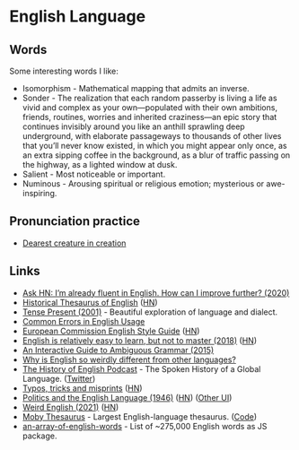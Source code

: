 # English Language

## Words

Some interesting words I like:

- Isomorphism - Mathematical mapping that admits an inverse.
- Sonder - The realization that each random passerby is living a life as vivid and complex as your own—populated with their own ambitions, friends, routines, worries and inherited craziness—an epic story that continues invisibly around you like an anthill sprawling deep underground, with elaborate passageways to thousands of other lives that you’ll never know existed, in which you might appear only once, as an extra sipping coffee in the background, as a blur of traffic passing on the highway, as a lighted window at dusk.
- Salient - Most noticeable or important.
- Numinous - Arousing spiritual or religious emotion; mysterious or awe-inspiring.

## Pronunciation practice

- [Dearest creature in creation](http://www.i18nguy.com/chaos.html)

## Links

- [Ask HN: I’m already fluent in English. How can I improve further? (2020)](https://news.ycombinator.com/item?id=23016268)
- [Historical Thesaurus of English](https://ht.ac.uk/) ([HN](https://news.ycombinator.com/item?id=24867054))
- [Tense Present (2001)](https://harpers.org/wp-content/uploads/HarpersMagazine-2001-04-0070913.pdf) - Beautiful exploration of language and dialect.
- [Common Errors in English Usage](https://brians.wsu.edu/common-errors/)
- [European Commission English Style Guide](https://ec.europa.eu/info/sites/info/files/styleguide_english_dgt_en.pdf) ([HN](https://news.ycombinator.com/item?id=26465586))
- [English is relatively easy to learn, but not to master (2018)](http://christopherwink.com/2018/11/05/english-easy-learn-john-mcwhorter-history-magnificent-bastard-tongue/) ([HN](https://news.ycombinator.com/item?id=26597578))
- [An Interactive Guide to Ambiguous Grammar (2015)](https://www.mcsweeneys.net/articles/an-interactive-guide-to-ambiguous-grammar)
- [Why is English so weirdly different from other languages?](https://aeon.co/essays/why-is-english-so-weirdly-different-from-other-languages)
- [The History of English Podcast](https://historyofenglishpodcast.com/) - The Spoken History of a Global Language. ([Twitter](https://twitter.com/englishhistpod))
- [Typos, tricks and misprints](https://aeon.co/essays/why-is-the-english-spelling-system-so-weird-and-inconsistent) ([HN](https://news.ycombinator.com/item?id=28018293))
- [Politics and the English Language (1946)](https://gutenberg.net.au/ebooks02/0200151h.html) ([HN](https://news.ycombinator.com/item?id=29031529)) ([Other UI](https://www.orwellfoundation.com/the-orwell-foundation/orwell/essays-and-other-works/politics-and-the-english-language/?curius=737))
- [Weird English (2021)](https://www.nationalreview.com/magazine/2021/11/29/weird-english/) ([HN](https://news.ycombinator.com/item?id=29246987))
- [Moby Thesaurus](https://moby-thesaurus.org/) - Largest English-language thesaurus. ([Code](https://github.com/words/moby))
- [an-array-of-english-words](https://github.com/words/an-array-of-english-words) - List of ~275,000 English words as JS package.
